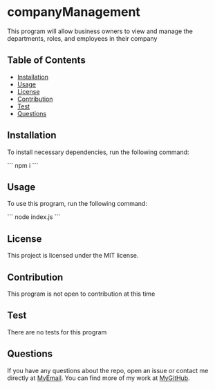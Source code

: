 # companyManagement
This program will allow business owners to view and manage the departments, roles, and employees in their company

## Table of Contents
* [Installation](#installation)
* [Usage](#usage)
* [License](#license)
* [Contribution](#contribution)
* [Test](#test)
* [Questions](#questions)

## Installation
To install necessary dependencies, run the following command: 

\`\`\` npm i \`\`\`

## Usage
To use this program, run the following command:

\`\`\` node index.js \`\`\`

## License
This project is licensed under the MIT license.

## Contribution
This program is not open to contribution at this time

## Test
There are no tests for this program

## Questions
If you have any questions about the repo, open an issue or contact me directly at [MyEmail](mailto:morad97mm@gmail.com). You can find more of my work at [MyGitHub](https://github.com/Mahdi-Moradzadeh).

